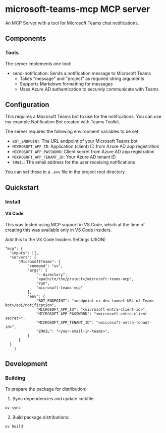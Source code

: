 # microsoft-teams-mcp MCP server

An MCP Server with a tool for Microsoft Teams chat notifications.

## Components

### Tools

The server implements one tool:
- send-notification: Sends a notification message to Microsoft Teams
  - Takes "message" and "project" as required string arguments
  - Supports Markdown formatting for messages
  - Uses Azure AD authentication to securely communicate with Teams

## Configuration

This requires a Microsoft Teams bot to use for the notifications. You can use my example Notification Bot created with Teams Toolkit.

The server requires the following environment variables to be set:

- `BOT_ENDPOINT`: The URL endpoint of your Microsoft Teams bot
- `MICROSOFT_APP_ID`: Application (client) ID from Azure AD app registration
- `MICROSOFT_APP_PASSWORD`: Client secret from Azure AD app registration
- `MICROSOFT_APP_TENANT_ID`: Your Azure AD tenant ID
- `EMAIL`: The email address for the user receiving notifications

You can set these in a `.env` file in the project root directory.

## Quickstart

### Install

#### VS Code

This was tested using MCP support in VS Code, which at the time of creating this was available only in VS Code Insiders.

Add this to the VS Code Insiders Settings (JSON)

```
"mcp": {
  "inputs": [],
  "servers": {
      "MicrosoftTeams": {
          "command": "uv",
          "args": [
              "--directory",
              "<path/to/the/project>/microsoft-teams-mcp",
              "run",
              "microsoft-teams-mcp"
          ],
          "env": {
              "BOT_ENDPOINT": "<endpoint or dev tunnel URL of Teams bot>/api/notification",
              "MICROSOFT_APP_ID": "<microsoft-entra-client-id>",
              "MICROSOFT_APP_PASSWORD": "<microsoft-entra-client-secret>",
              "MICROSOFT_APP_TENANT_ID": "<microsoft-entra-tenant-id>",
              "EMAIL": "<your-email-in-teams>",
          }
      }
  }
    }
```

## Development

### Building

To prepare the package for distribution:

1. Sync dependencies and update lockfile:
```bash
uv sync
```

2. Build package distributions:
```bash
uv build
```